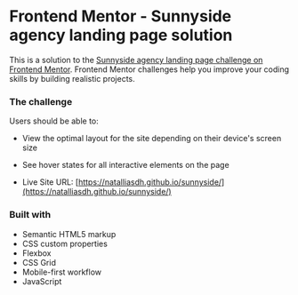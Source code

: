 # Frontend Mentor - Sunnyside agency landing page solution

This is a solution to the [Sunnyside agency landing page challenge on Frontend Mentor](https://www.frontendmentor.io/challenges/sunnyside-agency-landing-page-7yVs3B6ef). Frontend Mentor challenges help you improve your coding skills by building realistic projects.


### The challenge

Users should be able to:

- View the optimal layout for the site depending on their device's screen size
- See hover states for all interactive elements on the page

- Live Site URL: [https://natalliasdh.github.io/sunnyside/](https://natalliasdh.github.io/sunnyside/)

### Built with

- Semantic HTML5 markup
- CSS custom properties
- Flexbox
- CSS Grid
- Mobile-first workflow
- JavaScript

